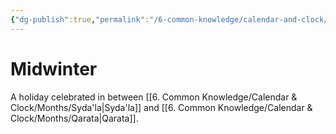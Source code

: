 ```yaml
---
{"dg-publish":true,"permalink":"/6-common-knowledge/calendar-and-clock/holidays/midwinter/","noteIcon":""}
---
```


# Midwinter

A holiday celebrated in between [[6. Common Knowledge/Calendar & Clock/Months/Syda'la\|Syda'la]] and [[6. Common Knowledge/Calendar & Clock/Months/Qarata\|Qarata]].

